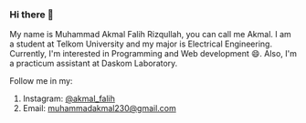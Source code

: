 ### Hi there 👋
My name is Muhammad Akmal Falih Rizqullah, you can call me Akmal. I am a student at Telkom University and my major is Electrical Engineering.
Currently, I'm interested in Programming and Web development 😄. Also, I'm a practicum assistant at Daskom Laboratory.

Follow me in my:
1. Instagram: [@akmal_falih](https://instagram.com/akmal_falih/)
2. Email: muhammadakmal230@gmail.com

<!--
**akmalfalih/akmalfalih** is a ✨ _special_ ✨ repository because its `README.md` (this file) appears on your GitHub profile.

Here are some ideas to get you started:

- 🔭 I’m currently working on ...
- 🌱 I’m currently learning ...
- 👯 I’m looking to collaborate on ...
- 🤔 I’m looking for help with ...
- 💬 Ask me about ...
- 📫 How to reach me: ...
- 😄 Pronouns: ...
- ⚡ Fun fact: ...
-->
